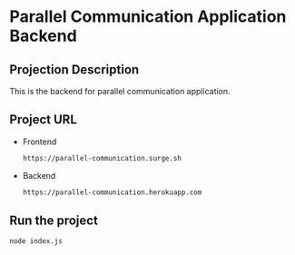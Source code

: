 # Parallel Communication Application Backend

## Projection Description
This is the backend for parallel communication application.

## Project URL
* Frontend
  ```bash
  https://parallel-communication.surge.sh
  ```
* Backend
  ```bash
  https://parallel-communication.herokuapp.com
  ```

## Run the project
```bash
node index.js
```